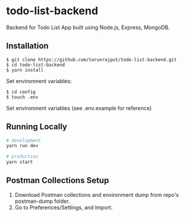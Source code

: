 # todo-list-backend
Backend for Todo List App built using Node.js, Express, MongoDB.   
## Installation
```
$ git clone https://github.com/tarunrajput/todo-list-backend.git
$ cd todo-list-backend
$ yarn install  
```
Set environment variables:
```
$ cd config
$ touch .env
```
Set environment variables (see .env.example for reference)

## Running Locally
```sh
# development
yarn run dev

# production
yarn start
```
## Postman Collections Setup
1. Download Postman collections and environment dump from repo's postman-dump folder.
2. Go to Preferences/Settings, and Import.




